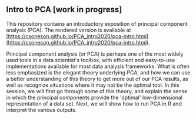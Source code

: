 ## Intro to PCA [work in progress]

This repository contains an introductory exposition of principal component analysis (PCA). The rendered version is available at [https://csoneson.github.io/PCA_intro2020/pca-intro.html](https://csoneson.github.io/PCA_intro2020/pca-intro.html).

Principal component analysis (or PCA) is perhaps one of the most widely used tools in a data scientist's toolbox, with efficient and easy-to-use implementations available for most data analysis frameworks. What is often less emphasized is the elegant theory underlying PCA, and how we can use a better understanding of this theory to get more out of our PCA results, as well as recognize situations where it may not be the optimal tool. In this session, we will first go through some of this theory, and explain the sense in which the principal components provide the 'optimal' low-dimensional representation of a data set. Next, we will show how to run PCA in R and interpret the various outputs. 